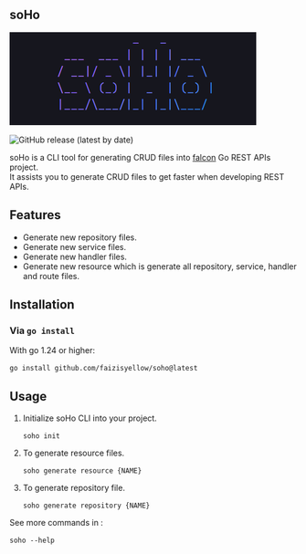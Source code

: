 ## soHo

![soho logo](/assets/logo.png)

![GitHub release (latest by date)](https://img.shields.io/github/v/release/faizisyellow/soho)

soHo is a CLI tool for generating CRUD files into [falcon](https://github.com/faizisyellow/falcon) Go REST APIs project.<br>
It assists you to generate CRUD files to get faster when developing REST APIs.

## Features

- Generate new repository files.
- Generate new service files.
- Generate new handler files.
- Generate new resource which is generate all repository, service, handler and route files.


## Installation

### Via ``` go install ```

With go 1.24 or higher:

```
go install github.com/faizisyellow/soho@latest
```

## Usage

1. Initialize soHo CLI into your project.
   
   ```
   soho init 
   ``` 

2. To generate resource files.

   ```
   soho generate resource {NAME}
   ```

3. To generate repository file.

   ```
   soho generate repository {NAME}
   ```

See more commands in :

 ``` 
 soho --help
 ```  
